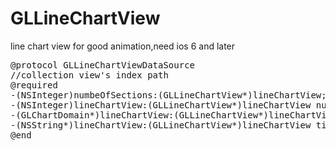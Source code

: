 GLLineChartView
===============
<div>
line chart view for good animation,need ios 6 and later
</div>
<pre>
@protocol GLLineChartViewDataSource <NSObject>
//collection view's index path
@required
-(NSInteger)numbeOfSections:(GLLineChartView*)lineChartView;
-(NSInteger)lineChartView:(GLLineChartView*)lineChartView numberOfItemsInSection:(NSInteger)section;
-(GLChartDomain*)lineChartView:(GLLineChartView*)lineChartView chartDomainOfIndex:(NSIndexPath*)indexPath;
-(NSString*)lineChartView:(GLLineChartView*)lineChartView titleOfIndex:(NSIndexPath*)indexPath;
@end
</pre>

</div>
